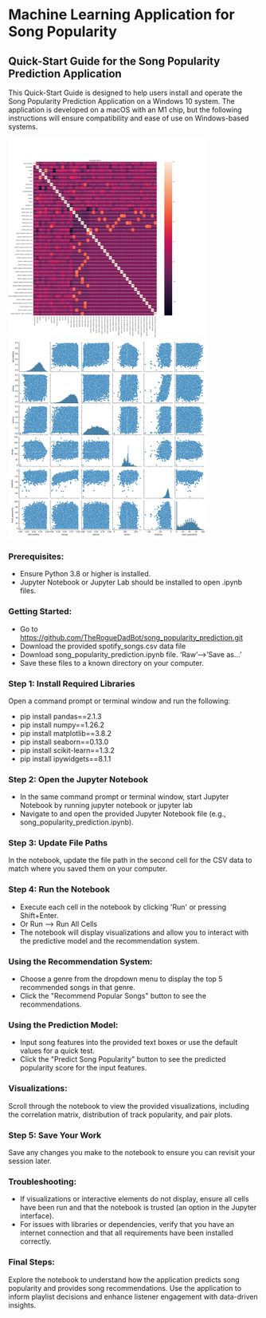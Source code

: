 <h1>Machine Learning Application for Song Popularity</h1>
<h2>Quick-Start Guide for the Song Popularity Prediction Application</h2>

<p>This Quick-Start Guide is designed to help users install and operate the Song Popularity Prediction Application on a Windows 10 system. The application is developed on a macOS with an M1 chip, but the following instructions will ensure compatibility and ease of use on Windows-based systems.</p>

<img src="Correlation.png" alt="Correlation" width="400"/> <img src="Pair.png" alt="Pair" width="400"/>

<h3>Prerequisites:</h3>
<ul>
    <li>Ensure Python 3.8 or higher is installed.</li>
    <li>Jupyter Notebook or Jupyter Lab should be installed to open .ipynb files.</li>
</ul>

<h3>Getting Started:</h3>
<ul>
    <li>Go to <a href="https://github.com/TheRogueDadBot/song_popularity_prediction.git">https://github.com/TheRogueDadBot/song_popularity_prediction.git</a></li>
    <li>Download the provided spotify_songs.csv data file</li>
    <li>Download song_popularity_prediction.ipynb file. ‘Raw’—>’Save as…’</li>
    <li>Save these files to a known directory on your computer.</li>
</ul>

<h3>Step 1: Install Required Libraries</h3>
<p>Open a command prompt or terminal window and run the following:</p>

- pip install pandas==2.1.3
- pip install numpy==1.26.2
- pip install matplotlib==3.8.2
- pip install seaborn==0.13.0
- pip install scikit-learn==1.3.2
- pip install ipywidgets==8.1.1

<h3>Step 2: Open the Jupyter Notebook</h3>
<ul>
    <li>In the same command prompt or terminal window, start Jupyter Notebook by running jupyter notebook or jupyter lab</li>
    <li>Navigate to and open the provided Jupyter Notebook file (e.g., song_popularity_prediction.ipynb).</li>
</ul>
<h3>Step 3: Update File Paths</h3>
<p>In the notebook, update the file path in the second cell for the CSV data to match where you saved them on your computer.</p>
<h3>Step 4: Run the Notebook</h3>
<ul>
    <li>Execute each cell in the notebook by clicking 'Run' or pressing Shift+Enter.</li>
    <li>Or Run —> Run All Cells</li>
    <li>The notebook will display visualizations and allow you to interact with the predictive model and the recommendation system.</li>
</ul>
<h3>Using the Recommendation System:</h3>
<ul>
    <li>Choose a genre from the dropdown menu to display the top 5 recommended songs in that genre.</li>
    <li>Click the "Recommend Popular Songs" button to see the recommendations.</li>
</ul>
<h3>Using the Prediction Model:</h3>
<ul>
    <li>Input song features into the provided text boxes or use the default values for a quick test.</li>
    <li>Click the "Predict Song Popularity" button to see the predicted popularity score for the input features.</li>
</ul>
<h3>Visualizations:</h3>
<p>Scroll through the notebook to view the provided visualizations, including the correlation matrix, distribution of track popularity, and pair plots.</p>
<h3>Step 5: Save Your Work</h3>
<p>Save any changes you make to the notebook to ensure you can revisit your session later.</p>
<h3>Troubleshooting:</h3>
<ul>
    <li>If visualizations or interactive elements do not display, ensure all cells have been run and that the notebook is trusted (an option in the Jupyter interface).</li>
    <li>For issues with libraries or dependencies, verify that you have an internet connection and that all requirements have been installed correctly.</li>
</ul>
<h3>Final Steps:</h3>
<p>Explore the notebook to understand how the application predicts song popularity and provides song recommendations. Use the application to inform playlist decisions and enhance listener engagement with data-driven insights.</p>
